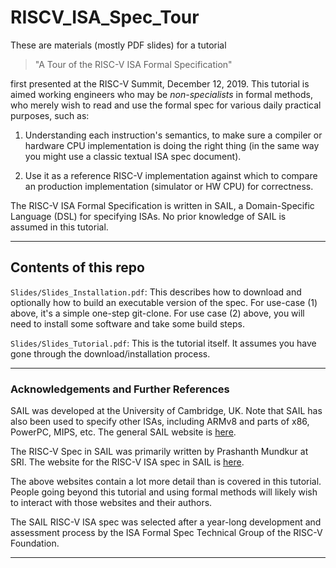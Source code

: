 # RISCV_ISA_Spec_Tour

These are materials (mostly PDF slides) for a tutorial

>    "A Tour of the RISC-V ISA Formal Specification"

first presented at the RISC-V Summit, December 12, 2019.  This
tutorial is aimed working engineers who may be _non-specialists_ in
formal methods, who merely wish to read and use the formal spec for
various daily practical purposes, such as:

1. Understanding each instruction's semantics, to make sure a compiler
  or hardware CPU implementation is doing the right thing (in the same
  way you might use a classic textual ISA spec document).

2. Use it as a reference RISC-V implementation against which to compare
  an production implementation (simulator or HW CPU) for correctness.

The RISC-V ISA Formal Specification is written in SAIL, a
Domain-Specific Language (DSL) for specifying ISAs.  No prior
knowledge of SAIL is assumed in this tutorial.

----------------------------------------------------------------
## Contents of this repo

`Slides/Slides_Installation.pdf`: This describes how to download and optionally
how to build an executable version of the spec.  For use-case (1)
above, it's a simple one-step git-clone.  For use case (2) above, you
will need to install some software and take some build steps.

`Slides/Slides_Tutorial.pdf`: This is the tutorial itself.  It assumes you
have gone through the download/installation process.

----------------------------------------------------------------
### Acknowledgements and Further References

SAIL was developed at the University of Cambridge, UK.  Note that SAIL
has also been used to specify other ISAs, including ARMv8 and parts of
x86, PowerPC, MIPS, etc.  The general SAIL website is
[here](https://github.com/rems-project/sail).

The RISC-V Spec in SAIL was primarily written by Prashanth Mundkur at
SRI.  The website for the RISC-V ISA spec in SAIL is
[here](https://github.com/rems-project/sail-riscv).

The above websites contain a lot more detail than is covered in this
tutorial.  People going beyond this tutorial and using formal methods
will likely wish to interact with those websites and their authors.

The SAIL RISC-V ISA spec was selected after a year-long development
and assessment process by the ISA Formal Spec Technical Group of the
RISC-V Foundation.

----------------------------------------------------------------
